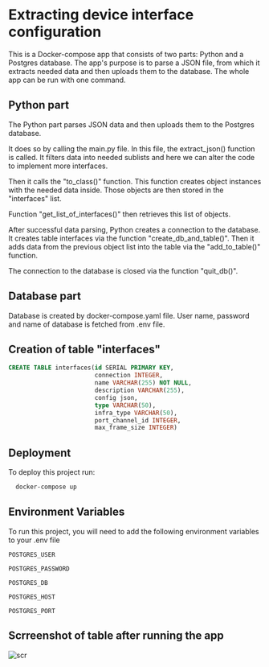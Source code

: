 
# Extracting device interface configuration
This is a Docker-compose app that consists of two parts: Python and a Postgres database.
The app's purpose is to parse a JSON file, from which it extracts needed data and then uploads them to the database. The whole app can be run with one command.




## Python part

The Python part parses JSON data and then uploads them to the Postgres database.

It does so by calling the main.py file. In this file, the extract_json() function is called. It filters data into needed sublists and here we can  alter the code to implement more interfaces. 

Then it calls the "to_class()" function. This function creates object instances with the needed data inside. Those objects are then stored in the "interfaces" list.

Function "get_list_of_interfaces()" then retrieves this list of objects.

After successful data parsing, Python creates a connection to the database. It creates table interfaces via the function "create_db_and_table()". Then it adds data from the previous object list into the table via the "add_to_table()" function.

The connection to the database is closed via the function "quit_db()".
## Database part

Database is created by docker-compose.yaml file. User name, password and name of database is fetched from .env file.

## Creation of table "interfaces"

```sql
CREATE TABLE interfaces(id SERIAL PRIMARY KEY,
                        connection INTEGER,
                        name VARCHAR(255) NOT NULL,
                        description VARCHAR(255),
                        config json,
                        type VARCHAR(50),
                        infra_type VARCHAR(50),
                        port_channel_id INTEGER,
                        max_frame_size INTEGER)
```


## Deployment

To deploy this project run:

```bash
  docker-compose up
```

## Environment Variables

To run this project, you will need to add the following environment variables to your .env file

`POSTGRES_USER`

`POSTGRES_PASSWORD`

`POSTGRES_DB`

`POSTGRES_HOST`

`POSTGRES_PORT`

## Scrreenshot of table after running the app
![scr](https://github.com/Rastisslav/interfaces/assets/99832718/5560f90f-0d34-43ee-8048-56fd2596fc23)


